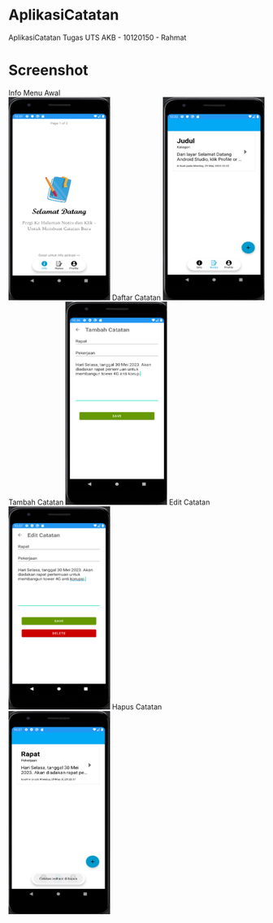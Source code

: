 # AplikasiCatatan
 AplikasiCatatan
 Tugas UTS AKB - 10120150 - Rahmat
# Screenshot
 Info Menu Awal<br>
<img src="asset/info-main-slide1.png" alt="Kalkulator" width="200" height="400">
 Daftar Catatan
<img src="asset/notes-daftar-catatan.png" alt="Kalkulator" width="200" height="400">
 Tambah Catatan
<img src="asset/notes-tambah-catatan.png" alt="Kalkulator" width="200" height="400">
 Edit Catatan
<img src="asset/notes-edit-catatan.png" alt="Kalkulator" width="200" height="400">
 Hapus Catatan
 <img src="asset/notes-hapus-catatan.png" alt="Kalkulator" width="200" height="400">
